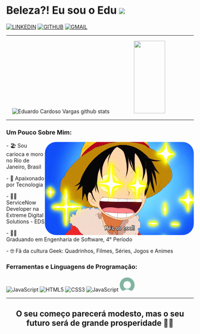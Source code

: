 # Beleza?! Eu sou o Edu <img src="https://raw.githubusercontent.com/iampavangandhi/iampavangandhi/master/gifs/Hi.gif" width="30px"></h2>
[![LINKEDIN](https://img.shields.io/badge/LinkedIn-0077B5?style=for-the-badge&logo=linkedin&logoColor=white)](https://www.linkedin.com/in/eduardocvargas/)
[![GITHUB](https://img.shields.io/badge/GitHub-100000?style=for-the-badge&logo=github&logoColor=white)](https://github.com/duducardoso)
[![GMAIL](https://img.shields.io/badge/Gmail-D14836?style=for-the-badge&logo=gmail&logoColor=white)](mailto:eduardo.cardoso.vargas@gmail.com)

<hr>

<div align="center">  
  <img width="49%" height="195px" src="https://github-readme-stats.vercel.app/api?username=duducardoso&show_icons=true&count_private=true&hide_border=true&title_color=00bfbf&icon_color=00bfbf&text_color=c9d1d9&bg_color=0d1117" alt="Eduardo Cardoso Vargas github stats" /> 
  <img width="41%" height="195px" src="https://github-readme-stats.vercel.app/api/top-langs/?username=duducardoso&layout=compact&hide_border=true&title_color=00bfbf&text_color=00bfbf&bg_color=0d1117" />
</div>

<hr>

### Um Pouco Sobre Mim:
<div style="display: inline_block"  >
<img align="right" width="400" height="250" style="border-radius:30px;" src="Luffy.gif?raw=true" />
<p> - 🏖 Sou carioca e moro no Rio de Janeiro, Brasil </p>
<p> - 💙 Apaixonado por Tecnologia </p>
<p> - 👨‍💻 ServiceNow Developer na Extreme Digital Solutions - EDS </p>
<p> - 👨‍🎓 Graduando em Engenharia de Software, 4° Período </p>
<p> - 🤓 Fã da cultura Geek: Quadrinhos, Filmes, Séries, Jogos e Animes </p>
</div>

### Ferramentas e Linguagens de Programação:
<div> 
  <img width="40" height="40" alt="JavaScript" src="https://cdn.jsdelivr.net/gh/devicons/devicon/icons/javascript/javascript-original.svg"/>
  <img width="40" height="40" alt="HTML5" src="https://cdn.jsdelivr.net/gh/devicons/devicon/icons/html5/html5-original.svg"/>
  <img width="40" height="40" alt="CSS3" src="https://cdn.jsdelivr.net/gh/devicons/devicon/icons/css3/css3-original.svg"/>
  <img width="40" height="Git" alt="JavaScript" src="https://cdn.jsdelivr.net/gh/devicons/devicon/icons/git/git-original.svg"/>
  <img width="40" alt="ServiceNow" src="ServiceNow.svg?raw=true"/>
</div>

<hr>

<div align="center">

## O seu começo parecerá modesto, mas o seu futuro será de grande prosperidade 💙🚀

</div>
